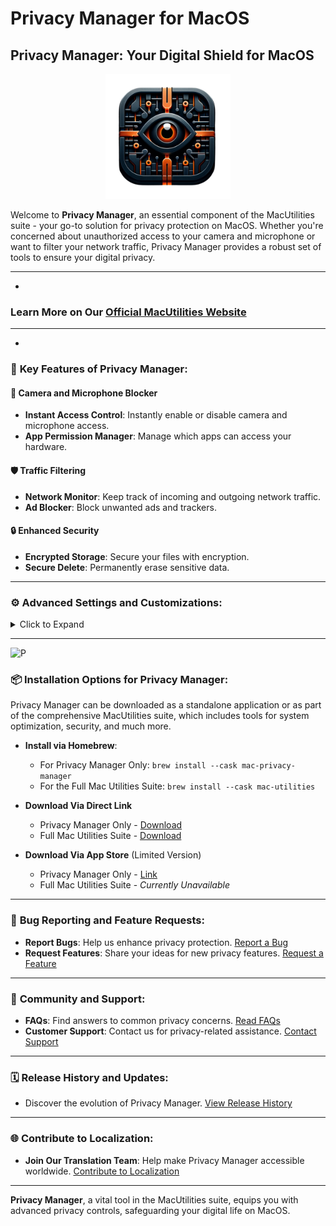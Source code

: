 # Privacy Manager for MacOS
## Privacy Manager: Your Digital Shield for MacOS

<div align="center">
    <img src="assets/PrivacyManagerIcon.png" alt="Privacy Manager Logo" width="200" height="200"/>
</div>

Welcome to **Privacy Manager**, an essential component of the MacUtilities suite - your go-to solution for privacy protection on MacOS. Whether you're concerned about unauthorized access to your camera and microphone or want to filter your network traffic, Privacy Manager provides a robust set of tools to ensure your digital privacy.

[//]: # (<div align="center">)

[//]: # (    <img src="assets/privacy_manager_marketing.png" alt="Privacy Manager Screenshot" width="800" height="500"/>)

[//]: # (</div>)

- - - - - - - - - - - - - - - - - - - - - - - - - - - - - - - - - - - - - - - - - - - - - - - -
-

### **Learn More on Our [Official MacUtilities Website](https://macutilities.org)**


- - - - - - - - - - - - - - - - - - - - - - - - - - - - - - - - - - - - - - - - - - - - - - - -
-

### 🌟 **Key Features of Privacy Manager:**

#### 📸 **Camera and Microphone Blocker**
- **Instant Access Control**: Instantly enable or disable camera and microphone access.
- **App Permission Manager**: Manage which apps can access your hardware.

#### 🛡️ **Traffic Filtering**
- **Network Monitor**: Keep track of incoming and outgoing network traffic.
- **Ad Blocker**: Block unwanted ads and trackers.

#### 🔒 **Enhanced Security**
- **Encrypted Storage**: Secure your files with encryption.
- **Secure Delete**: Permanently erase sensitive data.

---

### ⚙️ **Advanced Settings and Customizations:**

<details>
<summary>Click to Expand</summary>

1. **Real-Time Alerts**: Get notified of unauthorized access attempts.
2. **Whitelist Management**: Create a list of trusted applications.
3. **Firewall Integration**: Customize network access rules.
4. **VPN Support**: Seamlessly integrate with VPN services.
5. **Privacy Reports**: Generate detailed reports on privacy threats.
6. **Customizable Profiles**: Set up profiles for different security levels.
7. **Startup Security Check**: Verify privacy settings on boot.
8. **Multi-Language Support**: Available in various languages.
9. **Scheduled Privacy Modes**: Automate privacy settings based on time.
10. **Remote Management**: Control privacy settings remotely.
11. **User Activity Logs**: Review your privacy-related activities.
12. **Incognito Mode**: Browse without leaving traces.
13. **Battery Saver Mode**: Reduce resource usage when on battery.
14. **Automatic Updates**: Keep your privacy tools up to date.
15. **Feedback System**: Share your experience and suggestions.

</details>

---

![P](assets/marketing_01.gif)

### 📦 **Installation Options for Privacy Manager:**

Privacy Manager can be downloaded as a standalone application or as part of the comprehensive MacUtilities suite, which includes tools for system optimization, security, and much more.

- **Install via Homebrew**:
    - For Privacy Manager Only: `brew install --cask mac-privacy-manager`
    - For the Full Mac Utilities Suite: `brew install --cask mac-utilities`


- **Download Via Direct Link**
    - Privacy Manager Only - [Download](https://github.com/TheOneStudioLLC/Mac-Privacy-Manager/releases/download/1.0/mac-privacy-manager.dmg)
    - Full Mac Utilities Suite - [Download](https://github.com/TheOneStudioLLC/Mac-Utilities/releases/download/1.0/mac-utilities.dmg)


- **Download Via App Store** (Limited Version)
    - Privacy Manager Only - [Link](#download-link)
    - Full Mac Utilities Suite - _Currently Unavailable_

---

### 🐞 **Bug Reporting and Feature Requests:**

- **Report Bugs**: Help us enhance privacy protection. [Report a Bug](https://macutilities.org/report-bugs)
- **Request Features**: Share your ideas for new privacy features. [Request a Feature](https://macutilities.org/request-feature)

---

### 💬 **Community and Support:**

- **FAQs**: Find answers to common privacy concerns. [Read FAQs](https://macutilities.org/faq)
- **Customer Support**: Contact us for privacy-related assistance. [Contact Support](https://macutilities.org/support)

---

### 🗓️ **Release History and Updates:**

- Discover the evolution of Privacy Manager. [View Release History](https://github.com/TheOneStudioLLC/Mac-Privacy-Manager/releases)

---

### 🌐 **Contribute to Localization:**

- **Join Our Translation Team**: Help make Privacy Manager accessible worldwide. [Contribute to Localization](#localization-contribution-link)

---

**Privacy Manager**, a vital tool in the MacUtilities suite, equips you with advanced privacy controls, safeguarding your digital life on MacOS.
